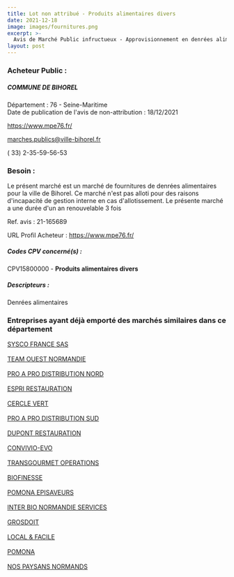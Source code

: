 ```yaml
---
title: Lot non attribué - Produits alimentaires divers
date: 2021-12-18
image: images/fournitures.png
excerpt: >-
  Avis de Marché Public infructueux - Approvisionnement en denrées alimentaires pour la restauration scolaire et municipale de la ville de Bihorel
layout: post
---
```


### Acheteur Public :
##### COMMUNE DE BIHOREL
Département : 76 - Seine-Maritime<br/>
Date de publication de l'avis de non-attribution : 18/12/2021


https://www.mpe76.fr/

marches.publics@ville-bihorel.fr

( 33) 2-35-59-56-53
### Besoin :

Le présent marché est un marché de fournitures de denrées alimentaires pour la ville de Bihorel. Ce marché n'est pas alloti pour des raisons d'incapacité de gestion interne en cas d'allotissement. Le présente marché a une durée d'un an renouvelable 3 fois

Ref. avis : 21-165689

URL Profil Acheteur : https://www.mpe76.fr/

##### Codes CPV concerné(s) :
CPV15800000 - **Produits alimentaires divers** <br/>

##### Descripteurs :
Denrées alimentaires <br/>

### Entreprises ayant déjà emporté des marchés similaires dans ce département
<a href="/entreprise-545/siren-316807015">SYSCO FRANCE SAS</a><br/><br/>
<a href="/entreprise-546/siren-320774615">TEAM OUEST NORMANDIE</a><br/><br/>
<a href="/entreprise-549/siren-341434108">PRO A PRO DISTRIBUTION NORD</a><br/><br/>
<a href="/entreprise-549/siren-343397782">ESPRI RESTAURATION</a><br/><br/>
<a href="/entreprise-552/siren-382432722">CERCLE VERT</a><br/><br/>
<a href="/entreprise-553/siren-385006234">PRO A PRO DISTRIBUTION SUD</a><br/><br/>
<a href="/entreprise-556/siren-410151674">DUPONT RESTAURATION</a><br/><br/>
<a href="/entreprise-558/siren-422873216">CONVIVIO-EVO</a><br/><br/>
<a href="/entreprise-560/siren-433927332">TRANSGOURMET OPERATIONS</a><br/><br/>
<a href="/entreprise-560/siren-434297206">BIOFINESSE</a><br/><br/>
<a href="/entreprise-563/siren-476980321">POMONA EPISAVEURS</a><br/><br/>
<a href="/entreprise-568/siren-505049809">INTER BIO NORMANDIE SERVICES</a><br/><br/>
<a href="/entreprise-568/siren-508216686">GROSDOIT</a><br/><br/>
<a href="/entreprise-570/siren-522264365">LOCAL & FACILE</a><br/><br/>
<a href="/entreprise-572/siren-552044992">POMONA</a><br/><br/>
<a href="/entreprise-578/siren-809645765">NOS PAYSANS NORMANDS</a><br/><br/>
